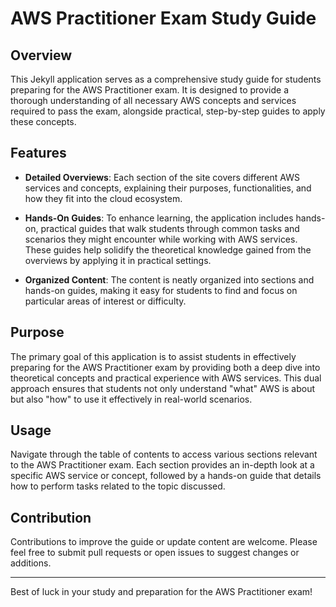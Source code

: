 # AWS Practitioner Exam Study Guide

## Overview

This Jekyll application serves as a comprehensive study guide for students preparing for the AWS Practitioner exam. It is designed to provide a thorough understanding of all necessary AWS concepts and services required to pass the exam, alongside practical, step-by-step guides to apply these concepts.

## Features

- **Detailed Overviews**: Each section of the site covers different AWS services and concepts, explaining their purposes, functionalities, and how they fit into the cloud ecosystem.

- **Hands-On Guides**: To enhance learning, the application includes hands-on, practical guides that walk students through common tasks and scenarios they might encounter while working with AWS services. These guides help solidify the theoretical knowledge gained from the overviews by applying it in practical settings.

- **Organized Content**: The content is neatly organized into sections and hands-on guides, making it easy for students to find and focus on particular areas of interest or difficulty.

## Purpose

The primary goal of this application is to assist students in effectively preparing for the AWS Practitioner exam by providing both a deep dive into theoretical concepts and practical experience with AWS services. This dual approach ensures that students not only understand "what" AWS is about but also "how" to use it effectively in real-world scenarios.

## Usage

Navigate through the table of contents to access various sections relevant to the AWS Practitioner exam. Each section provides an in-depth look at a specific AWS service or concept, followed by a hands-on guide that details how to perform tasks related to the topic discussed.

## Contribution

Contributions to improve the guide or update content are welcome. Please feel free to submit pull requests or open issues to suggest changes or additions.

---

Best of luck in your study and preparation for the AWS Practitioner exam!
